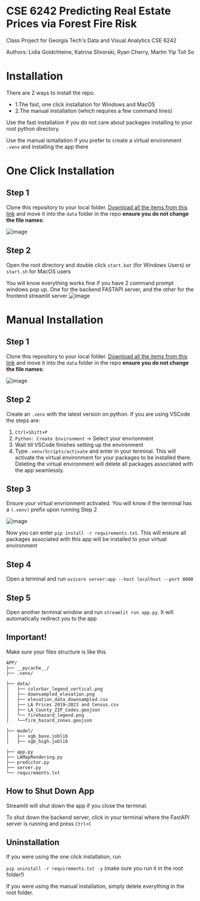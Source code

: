 # CSE 6242 Predicting Real Estate Prices via Forest Fire Risk
Class Project for Georgia Tech's Data and Visual Analytics CSE 6242

Authors:  Lidia Goldchteine, Katrina Slivorski, Ryan Cherry, Martin Yip Toll So

# Installation
There are 2 ways to install the repo.
 - 1.The fast, one click installation for Windows and MacOS
 - 2.The manual installation (which requires a few command lines)

Use the fast installation if you do not care about packages installing to your root python directory.

Use the manual isntallation if you prefer to create a virtual environment `.venv` and installing the app there


# One Click Installation
## Step 1 
Clone this repository to your local folder. [Download all the items from this link](https://www.dropbox.com/scl/fo/e9f78zxipm0zev27khcs6/ABtPqI4RZWsonqLRZZATccY?rlkey=ut4opxix9gbhq6uxs5oxykohl&st=b98wbvig&dl=0 ) and move it into the `data` folder in the repo **ensure you do not change the file names**:  

![image](https://github.com/user-attachments/assets/07a5771c-ad2e-440b-89b9-5c4974797481)


## Step 2 
Open the root directory and double click  `start.bat` (for Windows Users) or `start.sh` for MacOS users

You will know everything works fine if you have 2 command prompt windows pop up. One for the backend FASTAPI server, and the other for the frontend streamlit server
![image](https://github.com/user-attachments/assets/07681a9b-57a1-4948-96b9-c9556ff363b1)



# Manual Installation 
## Step 1 
Clone this repository to your local folder. [Download all the items from this link](https://www.dropbox.com/scl/fo/e9f78zxipm0zev27khcs6/ABtPqI4RZWsonqLRZZATccY?rlkey=ut4opxix9gbhq6uxs5oxykohl&st=b98wbvig&dl=0 ) and move it into the `data` folder in the repo **ensure you do not change the file names**:  

![image](https://github.com/user-attachments/assets/65166b7a-e764-4f9f-949a-69e6f3a287f2)


## Step 2 

Create an `.venv` with the latest version on python. If you are using VSCode the steps are:
1. `Ctrl+Shift+P`
2. `Python: Create Environment` -> Select your envrionment
3. Wait till VSCode finishes setting up the environment
4. Type `.venv/Scripts/activate` and enter in your terminal. This will activate the virtual environment for your packages to be installed there. Deleting the virtual environment will delete all packages associated with the app seamlessly.



## Step 3 
Ensure your virtual envrionment activated. You will know if the terminal has a `(.venv)` prefix upon running Step 2 

![image](https://github.com/user-attachments/assets/afeb99f2-c2b4-4ebd-9fe7-27e7239683b9)

Now you can enter `pip install -r requirements.txt`. This will ensure all packages associated with this app will be installed to your virtual environment

## Step 4
Open a terminal and run `uvicorn server:app --host localhost --port 8000`

## Step 5
Open another terminal window and run `streamlit run app.py`. It will automatically redirect you to the app


## Important!

Make sure your files structure is like this


```
APP/
├── __pycache__/
├── .venv/

├── data/
│   ├── colorbar_legend_vertical.png
│   ├── downsampled_elevation.png
│   ├── elevation_data_downsampled.csv
│   ├── LA Prices 2019–2023 and Census.csv
│   ├── LA_County_ZIP_Codes.geojson
│   └── firehazard_legend.png
|   └──fire_hazard_zones.geojson

├── model/
│   ├── xgb_base.joblib
│   ├── xgb_high.joblib

├── app.py
├── LAMapRendering.py
├── predictor.py
├── server.py
└── requirements.txt
```

## How to Shut Down App 

Streamlit will shut down the app if you close the terminal.

To shut down the backend server, click in your terminal where the FastAPI server is running and press `Ctrl+C`


## Uninstallation 

If you were using the one click installation, run 

`pip uninstall -r requirements.txt -y` (make sure you run it in the root folder!)

If you were using the manual installation, simply delete everything in the root folder.




